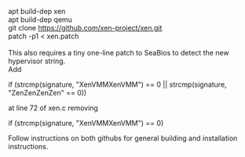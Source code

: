 apt build-dep xen<br/>
apt build-dep qemu<br/>
git clone https://github.com/xen-project/xen.git<br/>
patch -p1 < xen.patch<br/>
<br/>
This also requires a tiny one-line patch to SeaBios to detect the new hypervisor string.
<br/>
Add<br/>

 if (strcmp(signature, "XenVMMXenVMM") == 0 || strcmp(signature, "ZenZenZenZen" == 0))<br/>
	
at line 72 of xen.c removing<br/>

 if (strcmp(signature, "XenVMMXenVMM") == 0)<br/>

Follow instructions on both githubs for general building and installation instructions. <br/>

